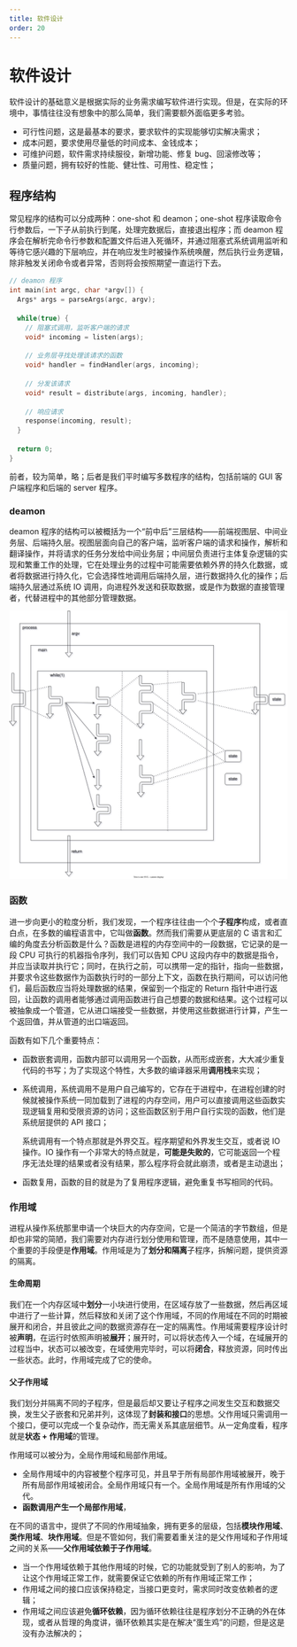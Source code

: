```yaml
---
title: 软件设计
order: 20
---
```


# 软件设计
软件设计的基础意义是根据实际的业务需求编写软件进行实现。但是，在实际的环境中，事情往往没有想象中的那么简单，我们需要额外面临更多考验。

+ 可行性问题，这是最基本的要求，要求软件的实现能够切实解决需求；
+ 成本问题，要求使用尽量低的时间成本、金钱成本；
+ 可维护问题，软件需求持续服役，新增功能、修复 bug、回滚修改等；
+ 质量问题，拥有较好的性能、健壮性、可用性、稳定性；

## 程序结构
常见程序的结构可以分成两种：one-shot 和 deamon；one-shot 程序读取命令行参数后，一下子从前执行到尾，处理完数据后，直接退出程序；而 deamon 程序会在解析完命令行参数和配置文件后进入死循环，并通过阻塞式系统调用监听和等待它感兴趣的下层响应，并在响应发生时被操作系统唤醒，然后执行业务逻辑，除非触发关闭命令或者异常，否则将会按照期望一直运行下去。

```c
// deamon 程序
int main(int argc, char *argv[]) {
  Args* args = parseArgs(argc, argv);

  while(true) {
    // 阻塞式调用，监听客户端的请求
    void* incoming = listen(args);

    // 业务层寻找处理该请求的函数
    void* handler = findHandler(args, incoming);

    // 分发该请求
    void* result = distribute(args, incoming, handler);

    // 响应请求
    response(incoming, result);
  }

  return 0;
}
```

前者，较为简单，略；后者是我们平时编写多数程序的结构，包括前端的 GUI 客户端程序和后端的 server 程序。

### deamon
deamon 程序的结构可以被概括为一个“前中后”三层结构——前端视图层、中间业务层、后端持久层。视图层面向自己的客户端，监听客户端的请求和操作，解析和翻译操作，并将请求的任务分发给中间业务层；中间层负责进行主体复杂逻辑的实现和繁重工作的处理，它在处理业务的过程中可能需要依赖外界的持久化数据，或者将数据进行持久化，它会选择性地调用后端持久层，进行数据持久化的操作；后端持久层通过系统 IO 调用，向进程外发送和获取数据，或是作为数据的直接管理者，代替进程中的其他部分管理数据。

![](./structure.dio.svg)

### 函数
进一步向更小的粒度分析，我们发现，一个程序往往由一个个**子程序**构成，或者直白点，在多数的编程语言中，它叫做**函数**。然而我们需要从更底层的 C 语言和汇编的角度去分析函数是什么？函数是进程的内存空间中的一段数据，它记录的是一段 CPU 可执行的机器指令序列，我们可以告知 CPU 这段内存中的数据是指令，并应当读取并执行它；同时，在执行之前，可以携带一定的指针，指向一些数据，并要求令这些数据作为函数执行时的一部分上下文，函数在执行期间，可以访问他们，最后函数应当将处理数据的结果，保留到一个指定的 Return 指针中进行返回，让函数的调用者能够通过调用函数进行自己想要的数据和结果。这个过程可以被抽象成一个管道，它从进口端接受一些数据，并使用这些数据进行计算，产生一个返回值，并从管道的出口端返回。

函数有如下几个重要特点：
+ 函数嵌套调用，函数内部可以调用另一个函数，从而形成嵌套，大大减少重复代码的书写；为了实现这个特性，大多数的编译器采用**调用栈**来实现；
+ 系统调用，系统调用不是用户自己编写的，它存在于进程中，在进程创建的时候就被操作系统一同加载到了进程的内存空间，用户可以直接调用这些函数实现逻辑复用和受限资源的访问；这些函数区别于用户自行实现的函数，他们是系统层提供的 API 接口；

  系统调用有一个特点那就是外界交互。程序期望和外界发生交互，或者说 IO 操作。IO 操作有一个非常大的特点就是，**可能是失败的**，它可能返回一个程序无法处理的结果或者没有结果，那么程序将会就此崩溃，或者是主动退出；
+ 函数复用，函数的目的就是为了复用程序逻辑，避免重复书写相同的代码。

### 作用域
进程从操作系统那里申请一个块巨大的内存空间，它是一个简洁的字节数组，但是却也非常的简陋，我们需要对内存进行划分使用和管理，而不是随意使用，其中一个重要的手段便是**作用域**。作用域是为了**划分和隔离**子程序，拆解问题，提供资源的隔离。

#### 生命周期
我们在一个内存区域中**划分**一小块进行使用，在区域存放了一些数据，然后再区域中进行了一些计算，然后释放和关闭了这个作用域，不同的作用域在不同的时期被展开和闭合，并且彼此之间的数据资源存在一定的隔离性。作用域需要程序设计时被**声明**，在运行时依照声明被**展开**；展开时，可以将状态传入一个域，在域展开的过程当中，状态可以被改变，在域使用完毕时，可以将**闭合**，释放资源，同时传出一些状态。此时，作用域完成了它的使命。

#### 父子作用域
我们划分并隔离不同的子程序，但是最后却又要让子程序之间发生交互和数据交换，发生父子嵌套和兄弟并列，这体现了**封装和接口**的思想。父作用域只需调用一个接口，便可以完成一个复杂动作，而无需关系其底层细节。从一定角度看，程序就是**状态 + 作用域**的管理。

作用域可以被分为，全局作用域和局部作用域。
+ 全局作用域中的内容被整个程序可见，并且早于所有局部作用域被展开，晚于所有局部作用域被闭合。全局作用域只有一个。全局作用域是所有作用域的父代。
+ **函数调用产生一个局部作用域**，

在不同的语言中，提供了不同的作用域抽象，拥有更多的层级，包括**模块作用域**、**类作用域**、**块作用域**。但是不管如何，我们需要着重关注的是父作用域和子作用域之间的关系——**父作用域依赖于子作用域**。

+ 当一个作用域依赖于其他作用域的时候，它的功能就受到了别人的影响，为了让这个作用域正常工作，就需要保证它依赖的所有作用域正常工作；
+ 作用域之间的接口应该保持稳定，当接口更变时，需求同时改变依赖者的逻辑；
+ 作用域之间应该避免**循环依赖**，因为循环依赖往往是程序划分不正确的外在体现，或者从哲理的角度讲，循环依赖其实是在解决“蛋生鸡”的问题，但是这是没有办法解决的；
